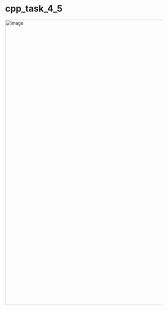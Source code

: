 # cpp_task_4_5
<img width="917" alt="image" src="https://user-images.githubusercontent.com/52966846/227898134-0b86e1ed-9b23-45f2-87f3-b0dedf526efa.png">
